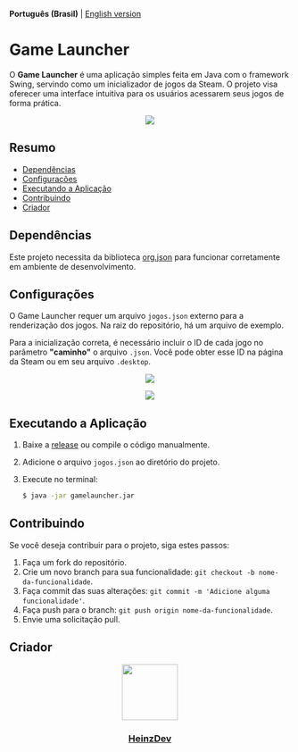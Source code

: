 **Português (Brasil)** | [English version](README_en.md)

# Game Launcher

O **Game Launcher** é uma aplicação simples feita em Java com o framework Swing, servindo como um inicializador de jogos da Steam. O projeto visa oferecer uma interface intuitiva para os usuários acessarem seus jogos de forma prática.
<p align="center"><img src="https://i.imgur.com/xUkOptr.png"></p>

## Resumo

- [Dependências](#dependências)
- [Configurações](#configurações)
- [Executando a Aplicação](#executando-a-aplicação)
- [Contribuindo](#contribuindo)
- [Criador](#criador)

## Dependências

Este projeto necessita da biblioteca [org.json](https://codeload.github.com/stleary/JSON-java/zip/refs/tags/20240303) para funcionar corretamente em ambiente de desenvolvimento.

## Configurações

O Game Launcher requer um arquivo `jogos.json` externo para a renderização dos jogos. Na raiz do repositório, há um arquivo de exemplo.

Para a inicialização correta, é necessário incluir o ID de cada jogo no parâmetro **"caminho"** o arquivo `.json`. Você pode obter esse ID na página da Steam ou em seu arquivo `.desktop`.

<p align="center"><img src="https://i.imgur.com/HKgOsoL.jpeg"></p>
<p align="center"><img src="https://i.imgur.com/9UC5rm6.png"></p>


## Executando a Aplicação

1. Baixe a [release](https://github.com/HeinzDev/Game-Launcher-Java/releases) ou compile o código manualmente.

2. Adicione o arquivo `jogos.json` ao diretório do projeto.

3. Execute no terminal:

   ```bash
   $ java -jar gamelauncher.jar

## Contribuindo

Se você deseja contribuir para o projeto, siga estes passos:

1. Faça um fork do repositório.
2. Crie um novo branch para sua funcionalidade: `git checkout -b nome-da-funcionalidade`.
3. Faça commit das suas alterações: `git commit -m 'Adicione alguma funcionalidade'`.
4. Faça push para o branch: `git push origin nome-da-funcionalidade`.
5. Envie uma solicitação pull.

## Criador

<div id="header" align="center">
  <a href="https://github.com/HeinzDev/">
    <img src="https://i.imgur.com/RtsYtRt.png" width="100"/>
  </a>
  <a href="https://github.com/HeinzDev/">
    <h3>HeinzDev</h3>  
  </a>
</div>

